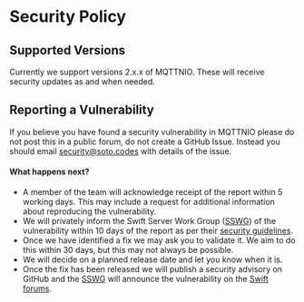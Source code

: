 # Security Policy

## Supported Versions

Currently we support versions 2.x.x of MQTTNIO. These will receive security updates as and when needed.

## Reporting a Vulnerability

If you believe you have found a security vulnerability in MQTTNIO please do not post this in a public forum, do not create a GitHub Issue. Instead you should email [security@soto.codes](mailto:security@soto.codes) with details of the issue.

#### What happens next?

* A member of the team will acknowledge receipt of the report within 5
  working days. This may include a request for additional
  information about reproducing the vulnerability.
* We will privately inform the Swift Server Work Group ([SSWG][sswg]) of the
  vulnerability within 10 days of the report as per their [security
  guidelines][sswg-security].
* Once we have identified a fix we may ask you to validate it. We aim to do this
  within 30 days, but this may not always be possible.
* We will decide on a planned release date and let you know when it is.
* Once the fix has been released we will publish a security advisory on GitHub
  and the [SSWG][sswg] will announce the vulnerability on the [Swift
  forums][swift-forums-sec].

[sswg]: https://github.com/swift-server/sswg
[sswg-security]: https://github.com/swift-server/sswg/blob/main/process/incubation.md#security-best-practices
[swift-forums-sec]: https://forums.swift.org/c/server/security-updates/
